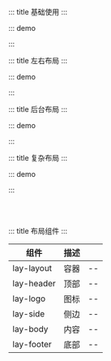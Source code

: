 ::: title 基础使用
:::

::: demo

<template>
  <lay-layout>
    <lay-header>header</lay-header>
    <lay-body>content</lay-body>
    <lay-footer>footer</lay-footer>
  </lay-layout>
</template>

<script>
import { ref } from 'vue';

export default {
  setup() {

    return {
    }
  }
}
</script>

<style>
.lay-code .layui-footer,
.lay-code .layui-header {
  line-height: 60px;
  text-align: center;
  background: #87ca9a;
  color: white;
}
.lay-code .layui-side {
  display: flex;
  background: #77c38c;
  align-items: center;
  justify-content: center;
  color: white;
}
.lay-code .layui-body {
  display: flex;
  background: #5FB878;
  align-items: center;
  justify-content: center;
  color: white;
}
</style>

:::

::: title 左右布局
:::

::: demo

<template>
  <lay-layout>
    <lay-side>left</lay-side>
    <lay-body>content</lay-body>
    <lay-side>right</lay-side>
  </lay-layout>
</template>

<script>
import { ref } from 'vue';

export default {
  setup() {

    return {
    }
  }
}
</script>

:::

::: title 后台布局
:::

::: demo

<template>
  <lay-layout>
    <lay-header>header</lay-header>
    <lay-layout>
      <lay-side>side</lay-side>
      <lay-body>content</lay-body>
    </lay-layout>
  </lay-layout>
</template>

<script>
import { ref } from 'vue';

export default {
  setup() {

    return {
    }
  }
}
</script>

:::

::: title 复杂布局
:::

::: demo

<template>
  <lay-layout>
    <lay-side>side</lay-side>
    <lay-layout>
      <lay-header>header</lay-header>
      <lay-body>body</lay-body>
      <lay-footer>footer</lay-footer>
    </lay-layout>
  </lay-layout>
  <hr>
  <lay-layout>
    <lay-layout>
      <lay-header>header</lay-header>
      <lay-body>body</lay-body>
      <lay-footer>footer</lay-footer>
    </lay-layout>
    <lay-side>side</lay-side>
  </lay-layout>
  <hr>
  <lay-layout>
    <lay-header>Header</lay-header>
    <lay-body>
      <lay-layout>
        <lay-side :width="160">Left</lay-side>
        <lay-body>Content</lay-body>
      </lay-layout>
    </lay-body>
    <lay-footer>Footer</lay-footer>
  </lay-layout>
  <hr>
  <lay-layout>
    <lay-header>Header</lay-header>
    <lay-body>
      <lay-layout>
        <lay-body>Content</lay-body>
        <lay-side :width="160">Right</lay-side>
      </lay-layout>
    </lay-body>
    <lay-footer>Footer</lay-footer>
  </lay-layout>
</template>

<script>
import { ref } from 'vue';

export default {
  setup() {

    return {
    }
  }
}
</script>

:::

<br>
<br>

::: title 布局组件
:::

| 组件       | 描述 |     |
| ---------- | ---- | --- |
| lay-layout | 容器 | --  |
| lay-header | 顶部 | --  |
| lay-logo   | 图标 | --  |
| lay-side   | 侧边 | --  |
| lay-body   | 内容 | --  |
| lay-footer | 底部 | --  |
